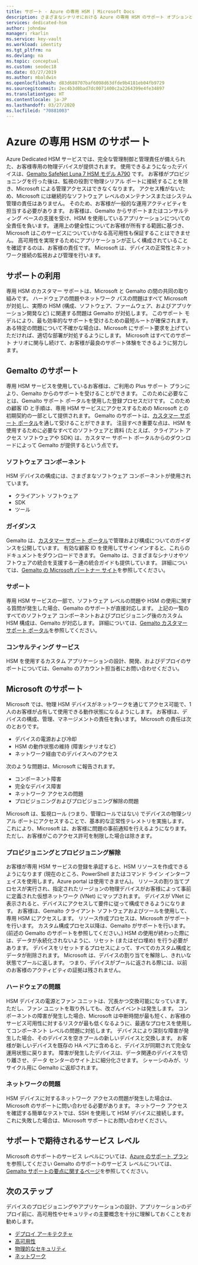 ```yaml
---
title: サポート - Azure の専用 HSM | Microsoft Docs
description: さまざまなシナリオにおける Azure の専用 HSM のサポート オプションと責任の範囲
services: dedicated-hsm
author: johndaw
manager: rkarlin
ms.service: key-vault
ms.workload: identity
ms.tgt_pltfrm: na
ms.devlang: na
ms.topic: conceptual
ms.custom: seodec18
ms.date: 03/27/2019
ms.author: mbaldwin
ms.openlocfilehash: d83d688707baf6098d63dfde9b4181eb04fb9729
ms.sourcegitcommit: 2ec4b3d0bad7dc0071400c2a2264399e4fe34897
ms.translationtype: HT
ms.contentlocale: ja-JP
ms.lasthandoff: 03/27/2020
ms.locfileid: "70881003"
---
```

# <a name="azure-dedicated-hsm-supportability"></a>Azure の専用 HSM のサポート

Azure Dedicated HSM サービスでは、完全な管理制御と管理責任が備えられた、お客様専用の物理デバイスが提供されます。 使用できるようになったデバイスは、[Gemalto SafeNet Luna 7 HSM モデル A790](https://safenet.gemalto.com/data-encryption/hardware-security-modules-hsms/safenet-network-hsm/) です。 お客様がプロビジョニングを行った後は、監視の役割で物理シリアル ポートに接続することを除き、Microsoft による管理アクセスはできなくなります。  アクセス権がないため、Microsoft には継続的なソフトウェア レベルのメンテナンスまたはシステム管理の責任はありません。 そのため、お客様が一般的な運用アクティビティを担当する必要があります。
お客様は、Gemalto からサポートまたはコンサルティング ベースの支援を受け、HSM を使用しているアプリケーションについての全責任を負います。 運用上の健全性についてお客様が所有する範囲に基づき、Microsoft はこのサービスについていかなる高可用性も保証することはできません。 高可用性を実現するためにアプリケーションが正しく構成されていることを確認するのは、お客様の責任です。 Microsoft は、デバイスの正常性とネットワーク接続の監視および管理を行います。

## <a name="getting-support"></a>サポートの利用

専用 HSM のカスタマー サポートは、Microsoft と Gemalto の間の共同の取り組みです。 ハードウェアの問題やネットワーク パスの問題はすべて Microsoft が対処し、実際の HSM (構成、ソフトウェア、ファームウェア、およびアプリケーション開発など) に関連する問題は Gemalto が対処します。 このサポート モデルにより、最も効率的なサポートを受けるための最短ルートが確保されます。 ある特定の問題について不確かな場合は、Microsoft にサポート要求を上げていただければ、適切な部署が対処するようにします。 Microsoft はすべてのサポート ナリオに関与し続けて、お客様が最良のサポート体験をできるように努力します。

## <a name="gemalto-support"></a>Gemalto のサポート

専用 HSM サービスを使用しているお客様は、ご利用の Plus サポート プランにより、Gemalto からのサポートを受けることができます。 このために必要なことは、Gemalto サポート ポータルを使用した登録プロセスだけです。 このための顧客 ID と手順は、専用 HSM サービスにアクセスするための Microsoft との初期契約の一部として提供されます。 Gemalto のサポートは、[カスタマー サポート ポータル](https://supportportal.gemalto.com/csm/)を通して受けることができます。
注目すべき重要な点は、HSM を使用するために必要なすべてのソフトウェアと資料 (たとえば、クライアント アクセス ソフトウェアや SDK) は、カスタマー サポート ポータルからのダウンロードによって Gemalto が提供するという点です。

### <a name="software-components"></a>ソフトウェア コンポーネント

HSM デバイスの構成には、さまざまなソフトウェア コンポーネントが使用されています。

* クライアント ソフトウェア
* SDK
* ツール

### <a name="guidance"></a>ガイダンス

Gemalto は、[カスタマー サポート ポータル](https://supportportal.gemalto.com/csm/)で管理および構成についてのガイダンスを公開しています。 有効な顧客 ID を使用してサインインすると、これらのドキュメントをダウンロードできます。 Gemalto は、さまざまなシナリオやソフトウェアの統合を支援する一連の統合ガイドも提供しています。 詳細については、[Gemalto の Microsoft パートナー サイト](https://safenet.gemalto.com/partners/microsoft/)を参照してください。

### <a name="support"></a>サポート

専用 HSM サービスの一部で、ソフトウェア レベルの問題や HSM の使用に関する質問が発生した場合、Gemalto のサポートが直接対応します。 上記の一覧のすべてのソフトウェア コンポーネントおよびプロビジョニング後のカスタム HSM 構成は、Gemalto が対応します。 詳細については、[Gemalto カスタマー サポート ポータル](https://supportportal.gemalto.com/csm/)を参照してください。

### <a name="consulting-services"></a>コンサルティング サービス

HSM を使用するカスタム アプリケーションの設計、開発、およびデプロイのサポートについては、Gemalto のアカウント担当者にお問い合わせください。

## <a name="microsoft-support"></a>Microsoft のサポート

Microsoft では、物理 HSM デバイスがネットワークを通じてアクセス可能で、1 人のお客様が占有して使用できる動作状態になるようにします。 お客様は、デバイスの構成、管理、マネージメントの責任を負います。 Microsoft の責任は次のとおりです。

* デバイスの電源および冷却
* HSM の動作状態の維持 (障害シナリオなど)
* ネットワーク経由でのデバイスへのアクセス

次のような問題は、Microsoft に報告されます。

* コンポーネント障害
* 完全なデバイス障害
* ネットワーク アクセスの問題
* プロビジョニングおよびプロビジョニング解除の問題

Microsoft は、監視ロール (つまり、管理ロールではない) でデバイスの物理シリアル ポートにアクセスすることで、基本的な正常性テレメトリを実施します。  これにより、Microsoft は、お客様に問題の事前通知を行えるようになります。ただし、お客様がこのアクセス許可を制限した場合は除きます。 

### <a name="provisioning-and-decommissioning"></a>プロビジョニングとプロビジョニング解除

お客様が専用 HSM サービスの登録を承認すると、HSM リソースを作成できるようになります (現在のところ、PowerShell またはコマンド ライン インターフェイスを使用します。Azure portal は使用できません)。 リソースの割り当てプロセスが実行され、指定されたリージョンの物理デバイスがお客様によって事前に定義された仮想ネットワーク (VNet) にマップされます。 デバイスが VNet に表示されると、デバイスにアクセスして要件に従って構成できるようになります。 お客様は、Gemalto クライアント ソフトウェアおよびツールを使用して、専用 HSM にアクセスします。 リソース作成プロセスは、Microsoft がサポートを行います。 カスタム構成プロセス以降は、Gemalto がサポートを行います。 (前述の Gemalto のサポートを参照してください。) HSM の使用が終わった際には、データが永続化されないように、リセット (またはゼロ埋め) を行う必要があります。 デバイスをリセットするプロセスによって、すべてのカスタム構成とデータが削除されます。 Microsoft は、デバイスの割り当てを解除し、きれいな状態でプールに返します。 つまり、デバイスがプールに返される際には、以前のお客様のアクティビティの証拠は残されません。 

### <a name="hardware-issues"></a>ハードウェアの問題

HSM デバイスの電源とファン ユニットは、冗長かつ交換可能になっています。  ただし、ファン ユニットを取り外しても、改ざんイベントは発生します。 コンポーネントの障害が発生した場合、Microsoft は中断時間が最も短く、お客様のサービス可用性に対するリスクが最も低くなるように、最適なプロセスを使用してコンポーネント レベルの問題に対処します。
デバイスにより深刻な障害が発生した場合、そのデバイスを空きプールの新しいデバイスと交換します。 お客様が新しいデバイスを既存の HA ペアに含めると、デバイスが同期されて完全な運用状態に戻ります。 障害が発生したデバイスは、データ関連のデバイスを切り離させ、データ センターのサイト上に細分化させます。 シャーシのみが、リサイクル用に Gemalto に返却されます。


### <a name="networking-issues"></a>ネットワークの問題

HSM デバイスに対するネットワーク アクセスの問題が発生した場合は、Microsoft のサポートに問い合わせる必要があります。 ネットワーク アクセスを確認する簡単なテストでは、SSH を使用して HSM デバイスに接続します。 これに失敗した場合は、Microsoft サポートにお問い合わせください。

## <a name="service-level-expectations-for-support"></a>サポートで期待されるサービス レベル

Microsoft のサポートのサービス レベルについては、[Azure のサポート プラン](https://azure.microsoft.com/support/plans/)を参照してください
Gemalto のサポートのサービス レベルについては、[Gemalto サポートの要点に関するページ](https://azure.microsoft.com/support/plans/)を参照してください。

## <a name="next-steps"></a>次のステップ

デバイスのプロビジョニングやアプリケーションの設計、アプリケーションのデプロイ前に、高可用性やセキュリティの主要概念を十分に理解しておくことをお勧めします。

* [デプロイ アーキテクチャ](deployment-architecture.md)
* [高可用性](high-availability.md)
* [物理的なセキュリティ](physical-security.md)
* [ネットワーク](networking.md)

